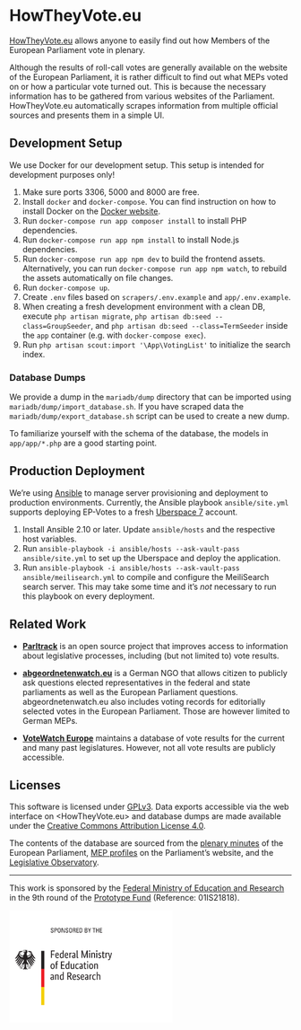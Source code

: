 # HowTheyVote.eu

[HowTheyVote.eu](https://howtheyvote.eu) allows anyone to easily find out how Members of the European Parliament vote in plenary.

Although the results of roll-call votes are generally available on the website of the European Parliament, it is rather difficult to find out what MEPs voted on or how a particular vote turned out. This is because the necessary information has to be gathered from various websites of the Parliament. HowTheyVote.eu automatically scrapes information from multiple official sources and presents them in a simple UI.

## Development Setup

We use Docker for our development setup. This setup is intended for development purposes only!

1. Make sure ports 3306, 5000 and 8000 are free.
2. Install `docker` and `docker-compose`. You can find instruction on how to install Docker on the [Docker website](https://docs.docker.com/get-docker/).
3. Run `docker-compose run app composer install` to install PHP dependencies.
4. Run `docker-compose run app npm install` to install Node.js dependencies.
5. Run `docker-compose run app npm dev` to build the frontend assets. Alternatively, you can run `docker-compose run app npm watch`, to rebuild the assets automatically on file changes.
5. Run `docker-compose up`.
6. Create `.env` files based on `scrapers/.env.example` and `app/.env.example`.
7. When creating a fresh development environment with a clean DB, execute `php artisan migrate`, `php artisan db:seed --class=GroupSeeder`, and `php artisan db:seed --class=TermSeeder` inside the `app` container (e.g. with `docker-compose exec`).
8. Run `php artisan scout:import '\App\VotingList'` to initialize the search index.

### Database Dumps

We provide a dump in the `mariadb/dump` directory that can be imported using `mariadb/dump/import_database.sh`. 
If you have scraped data the `mariadb/dump/export_database.sh` script can be used to create a new dump.

To familiarize yourself with the schema of the database, the models in `app/app/*.php` are a good starting point. 

## Production Deployment

We’re using [Ansible](https://ansible.org) to manage server provisioning and deployment to production environments. Currently, the Ansible playbook `ansible/site.yml` supports deploying EP-Votes to a fresh [Uberspace 7](https://uberspace.de) account.

1. Install Ansible 2.10 or later. Update `ansible/hosts` and the respective host variables.
2. Run `ansible-playbook -i ansible/hosts --ask-vault-pass ansible/site.yml` to set up the Uberspace and deploy the application.
3. Run `ansible-playbook -i ansible/hosts --ask-vault-pass ansible/meilisearch.yml` to compile and configure the MeiliSearch search server. This may take some time and it’s *not* necessary to run this playbook on every deployment. 

## Related Work

* [**Parltrack**](https://github.com/parltrack/parltrack) is an open source project that improves access to information about legislative processes, including (but not limited to) vote results.

* [**abgeordnetenwatch.eu**](https://www.abgeordnetenwatch.de/eu/abstimmungen) is a German NGO that allows citizen to publicly ask questions elected representatives in the federal and state parliaments as well as the European Parliament questions. abgeordnetenwatch.eu also includes voting records for editorially selected votes in the European Parliament. Those are however limited to German MEPs.

* [**VoteWatch Europe**](https://votewatch.eu) maintains a database of vote results for the current and many past legislatures. However, not all vote results are publicly accessible.

## Licenses

This software is licensed under [GPLv3](https://www.gnu.org/licenses/gpl-3.0.en.html). Data exports accessible via the web interface on <HowTheyVote.eu> and database dumps are made available under the [Creative Commons Attribution License 4.0](https://creativecommons.org/licenses/by/4.0/).

The contents of the database are sourced from the [plenary minutes](https://www.europarl.europa.eu/plenary/en/minutes.html) of the European Parliament, [MEP profiles](http://europarl.europa.eu/meps/en/home) on the Parliament’s website, and the [Legislative Observatory](https://oeil.secure.europarl.europa.eu/oeil/home/home.do).

---

This work is sponsored by the [Federal Ministry of Education and Research](https://bmbf.de) in the 9th round of the [Prototype Fund](https://prototypefund.de/) (Reference: 01IS21818).

<img src="./docs/logo-bmbf.svg" alt="Federal Ministry of Education and Research" height="200" />
